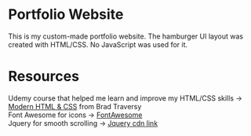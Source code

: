 # Portfolio Website

This is my custom-made portfolio website.
The hamburger UI layout was created with HTML/CSS. No JavaScript was used for it.

# Resources
Udemy course that helped me learn and improve my HTML/CSS skills -> [Modern HTML & CSS](https://www.udemy.com/share/1013eAAEcaeFdUQn0A/) from Brad Traversy  
Font Awesome for icons -> [FontAwesome](https://fontawesome.com/)  
Jquery for smooth scrolling -> [Jquery cdn link](https://code.jquery.com/)  
